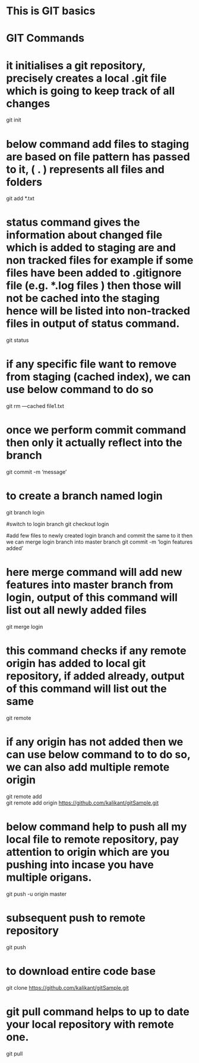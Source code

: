 # This is GIT basics

# GIT Commands

# it initialises a git repository, precisely creates a local .git file which is going to keep track of all changes
git init 

# below command add files to staging are based on file pattern has passed to it,  ( . ) represents all files and folders 
git add *.txt

# status command gives the information about changed file which is added to staging are and non tracked files for example if some files have been added to .gitignore file (e.g. *.log files ) then those will not be cached into the staging hence will be listed into non-tracked files in output of status command. 
git status

# if any specific file want to remove from staging (cached index), we can use below command to do so
git rm —cached file1.txt

# once we perform commit command then only it actually reflect into the branch
git commit -m ‘message’  

# to create a branch named login
git branch login

#switch to login branch
git checkout login

#add few files to newly created login branch and commit the same to it then we can merge login branch into master branch
git commit -m ‘login features added’

# here merge command will add new features into master branch from login, output of this command will list out all newly added files
git merge login

# this command checks if any remote origin has added to local git repository, if added already, output of this command will list out the same
git remote

# if any origin has not added then we can use below command to to do so, we can also add multiple remote origin 
git remote add   
git remote add origin https://github.com/kalikant/gitSample.git

# below command help to push all my local file to remote repository, pay attention to origin which are you pushing into incase you have multiple origans.
 
git push -u origin master

# subsequent push to remote repository
git push

# to download entire code base
git clone https://github.com/kalikant/gitSample.git

# git pull command helps to up to date your local repository with remote one.
git pull
